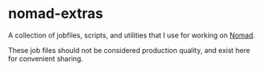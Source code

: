 # nomad-extras

A collection of jobfiles, scripts, and utilities that I use for working on
[Nomad](https://nomadproject.io).

These job files should not be considered production quality, and exist here
for convenient sharing.
